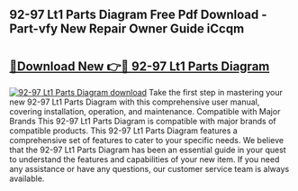 ## 92-97 Lt1 Parts Diagram Free Pdf Download - Part-vfy New Repair Owner Guide iCcqm

# <h2><a href="http://dfmo3jj.blite.top/?on=92-97+Lt1+Parts+Diagram">🔗Download New 👉🔴 92-97 Lt1 Parts Diagram</a></h2>

[![92-97 Lt1 Parts Diagram download](https://i.imgur.com/lujVjoI.png)](http://dfmo3jj.blite.top/?on=92-97+Lt1+Parts+Diagram)
Take the first step in mastering your new 92-97 Lt1 Parts Diagram with this comprehensive user manual, covering installation, operation, and maintenance. Compatible with Major Brands This 92-97 Lt1 Parts Diagram is compatible with major brands of compatible products. This 92-97 Lt1 Parts Diagram features a comprehensive set of features to cater to your specific needs. We believe that the 92-97 Lt1 Parts Diagram has been an essential guide in your quest to understand the features and capabilities of your new item. If you need any assistance or have any questions, our customer service team is always available.
